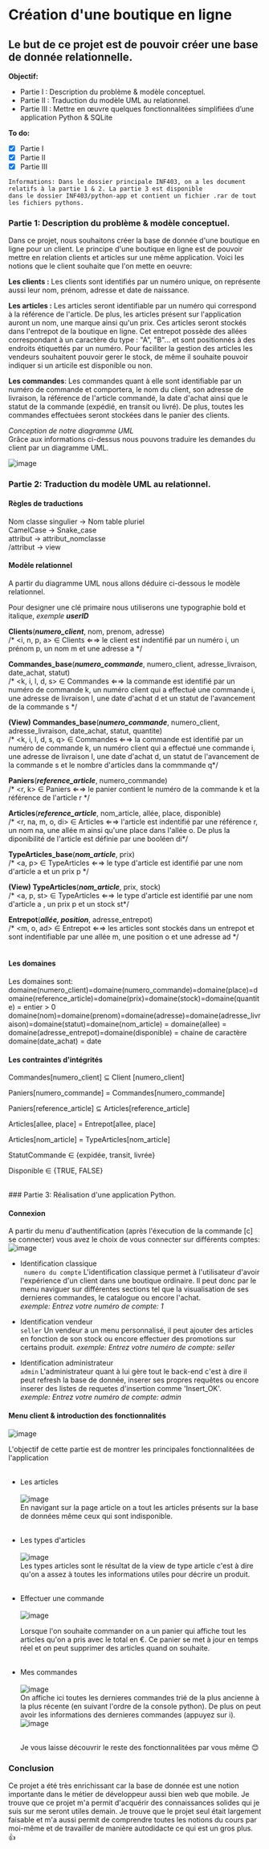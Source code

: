 # Création d'une boutique en ligne
## Le but de ce projet est de pouvoir créer une base de donnée relationnelle.


**Objectif:**
  - Partie I : Description du problème & modèle conceptuel.
  - Partie II : Traduction du modèle UML au relationnel.
  - Partie III : Mettre en œuvre quelques fonctionnalitées simplifiées d’une application Python & SQLite

**To do:**

  - [x] Partie I
  - [x] Partie II 
  - [x] Partie III

```
Informations: Dans le dossier principale INF403, on a les document relatifs à la partie 1 & 2. La partie 3 est disponible
dans le dossier INF403/python-app et contient un fichier .rar de tout les fichiers pythons.
```



### Partie 1: Description du problème & modèle conceptuel.

Dans ce projet, nous souhaitons créer la base de donnée d'une boutique en ligne pour un client.
Le principe d'une boutique en ligne est de pouvoir mettre en relation clients et articles sur une même application.
Voici les notions que le client souhaite que l'on mette en oeuvre:


**Les clients :** Les clients sont identifiés par un numéro unique, on représente aussi leur nom, prénom, adresse et date de naissance.

**Les articles :** Les articles seront identifiable par un numéro qui correspond à la référence de l'article. De plus, les articles présent sur l'application auront un nom, une marque ainsi qu'un prix. Ces articles seront stockés dans l'entrepot de la boutique en ligne. Cet entrepot possède des allées correspondant à un caractère du type : "A", "B"... et sont positionnés à des endroits étiquettés par un numéro. Pour faciliter la gestion des articles les vendeurs souhaitent pouvoir gerer le stock, de même il souhaite pouvoir indiquer si un articile est disponible ou non.

**Les commandes**: Les commandes quant à elle sont identifiable par un numéro de commande et comportera, le nom du client, son adresse de livraison, la référence de l'article commandé, la date d'achat ainsi que le statut de la commande (expédié, en transit ou livré). De plus, toutes les commandes effectuées seront stockées dans le panier des clients.


*Conception de notre diagramme UML* <br/>
Grâce aux informations ci-dessus nous pouvons traduire les demandes du client par un diagramme UML.

![image](https://user-images.githubusercontent.com/58702474/116275552-09fc8d80-a784-11eb-962e-65995bb4d9b0.png)


### Partie 2: Traduction du modèle UML au relationnel. <br/>

#### Règles de traductions</br>

Nom classe singulier → Nom table pluriel </br>
CamelCase → Snake_case </br>
attribut → attribut_nomclasse </br>
/attribut  → view </br>

#### Modèle relationnel</br>
A partir du diagramme UML nous allons déduire ci-dessous le modèle relationnel.<br/>

Pour designer une clé primaire nous utiliserons une typographie bold et italique, _exemple_ **_userID_** <br/>

**Clients**(**_numero_client_**, nom, prenom, adresse) <br/>
/* <i, n, p, a> ∈ Clients ⇐⇒ le client est indentifié par un numéro i, un prénom p, un nom m et une adresse a */<br/>


**Commandes_base**(**_numero_commande_**, numero_client, adresse_livraison, date_achat, statut) <br/>
/* <k, i, l, d, s> ∈ Commandes ⇐⇒ la commande est identifié par un numéro de commande k, un numéro client qui a effectué une commande i, une adresse de livraison l, une date d'achat d et un statut de l'avancement de la commande s */<br/>

**(View) Commandes_base**(**_numero_commande_**, numero_client, adresse_livraison, date_achat, statut, quantite) <br/>
/* <k, i, l, d, s, q> ∈ Commandes ⇐⇒ la commande est identifié par un numéro de commande k, un numéro client qui a effectué une commande i, une adresse de livraison l, une date d'achat d, un statut de l'avancement de la commande s et le nombre d'articles dans la commmande q*/<br/>

**Paniers**(**_reference_article_**, numero_commande) <br/>
/* <r, k> ∈ Paniers ⇐⇒ le panier contient le numéro de la commande k et la référence de l'article r */<br/>

**Articles**(**_reference_article_**, nom_article, allée, place, disponible) <br/>
/* <r, na, m, o, di> ∈ Articles ⇐⇒ l'article est indentifié par une référence r, un nom na, une allée m ainsi qu'une place dans l'allée o. De plus la diponibilité de l'article est définie par une booléen di*/<br/>
  
**TypeArticles_base**(**_nom_article_**, prix) <br/>
/* <a, p> ∈ TypeArticles ⇐⇒ le type d'article est identifié par une nom d'article a et un prix p */<br/>

**(View) TypeArticles**(**_nom_article_**, prix, stock) <br/>
/* <a, p, st> ∈ TypeArticles ⇐⇒ le type d'article est identifié par une nom d'article a , un prix p et un stock st*/<br/>
  
**Entrepot**(**_allée, position_**, adresse_entrepot) <br/>
  /* <m, o, ad> ∈ Entrepot ⇐⇒ les articles sont stockés dans un entrepot et sont indentifiable par une allée m, une position o et une adresse ad */<br/>
<br/>

#### Les domaines</br>
Les domaines sont:<br/>
domaine(numero_client)=domaine(numero_commande)=domaine(place)=domaine(reference_article)=domaine(prix)=domaine(stock)=domaine(quantite) = entier > 0 <br/>
domaine(nom)=domaine(prenom)=domaine(adresse)=domaine(adresse_livraison)=domaine(statut)=domaine(nom_article) = domaine(allee) = domaine(adresse_entrepot)=domaine(disponible) = chaine de caractère <br/>
domaine(date_achat) = date <br/>


#### Les contraintes d'intégrités</br>

Commandes[numero_client] ⊆ Client [numero_client] <br/>

Paniers[numero_commande] = Commandes[numero_commande] <br/>

Paniers[reference_article] ⊆ Articles[reference_article] <br/>

Articles[allee, place] = Entrepot[allee, place]<br/>

Articles[nom_article] = TypeArticles[nom_article]<br/>

StatutCommande ∈ {expidée, transit, livrée} <br/>

Disponible ∈ {TRUE, FALSE} <br/>

<br/>
### Partie 3: Réalisation d'une application Python. <br/>

#### Connexion </br>
A partir du menu d'authentification (après l'éxecution de la commande [c] se connecter) vous avez le choix de vous connecter sur différents comptes: <br/>
![image](https://user-images.githubusercontent.com/58702474/117122099-cadac780-ad95-11eb-8a2f-b246761dd9e5.png)

- Identification classique<br/>
                       ``` numero du compte```
      L'identification classique permet à l'utilisateur d'avoir l'expérience d'un client dans une boutique ordinaire. Il peut donc par le menu naviguer sur différentes sections tel que la visualisation de ses dernieres commandes, le catalogue ou encore l'achat. <br/>
      _exemple: Entrez votre numéro de compte: 1_
         
- Identification vendeur<br/>
                      ```seller```
      Un vendeur a un menu personnalisé, il peut  ajouter des articles en fonction de son stock ou encore effectuer des promotions sur certains produit.
       _exemple: Entrez votre numéro de compte: seller_<br/>
- Identification administrateur<br/>
                      ```admin```
      L'administrateur quant à lui gère tout le back-end c'est à dire il peut refresh la base de donnée, inserer ses propres requêtes ou encore inserer des listes de requetes d'insertion comme 'Insert_OK'.              <br/>
      _exemple: Entrez votre numéro de compte: admin_
      
 #### Menu client & introduction des fonctionnalités</br>    
 
 ![image](https://user-images.githubusercontent.com/58702474/117142302-d1763880-adaf-11eb-85ad-ce25e9d8b16b.png)

  L'objectif de cette partie est de montrer les principales fonctionnalitées de l'application <br/>
   <br/>
 - Les articles
    <br/>
    <br/>
    ![image](https://user-images.githubusercontent.com/58702474/117142645-392c8380-adb0-11eb-81ec-50c485396d7b.png)
    <br/>
    En navigant sur la page article on a tout les articles présents sur la base de données même ceux qui sont indisponible.
    <br/>
     <br/>
 - Les types d'articles<br/>
     <br/>
    ![image](https://user-images.githubusercontent.com/58702474/117143457-28c8d880-adb1-11eb-9ef8-46d25172c682.png)
    <br/>
    Les types articles sont le résultat de la view de type article c'est à dire qu'on a assez à toutes les informations utiles pour décrire un produit.
    <br/>
     <br/>
 - Effectuer une commande <br/>
    <br/>
    ![image](https://user-images.githubusercontent.com/58702474/117143780-7ba29000-adb1-11eb-9134-a64be144ee2d.png)
    <br/>
    
    Lorsque l'on souhaite commander on a un panier qui affiche tout les articles qu'on a pris avec le total en €. Ce panier se met à jour en temps réel et on peut supprimer des articles quand on souhaite.
    <br/>
     <br/>
 - Mes commandes <br/>
    <br/>
   ![image](https://user-images.githubusercontent.com/58702474/117144309-13a07980-adb2-11eb-9bc8-a673a110c8d0.png)
    <br/>
    On affiche ici toutes les dernieres commandes trié de la plus ancienne à la plus récente (en suivant l'ordre de la console python).
    De plus on peut avoir les informations des dernieres commandes (appuyez sur i).
    <br/>
    ![image](https://user-images.githubusercontent.com/58702474/117145051-f91ad000-adb2-11eb-9c30-803b15fc7fa6.png)
    <br/>
     <br/>
     
    Je vous laisse découvrir le reste des fonctionnalitées par vous même 😊
       
 ### Conclusion
 
  Ce projet a été très enrichissant car la base de donnée est une notion importante dans le métier de développeur aussi bien web que mobile. Je trouve que ce projet m'a permit d'acquérir des connaissances solides qui je suis sur me seront utiles demain. Je trouve que le projet seul était largement faisable et m'a aussi permit de comprendre toutes les notions du cours par moi-même et de travailler de manière autodidacte ce qui est un gros plus. 👍
     
